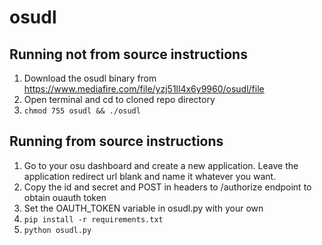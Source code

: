 # osudl
## Running not from source instructions
1. Download the osudl binary from https://www.mediafire.com/file/yzj51ll4x6y9960/osudl/file
2. Open terminal and cd to cloned repo directory 
3. ```chmod 755 osudl && ./osudl```

## Running from source instructions
1. Go to your osu dashboard and create a new application. Leave the application redirect url blank and name it whatever you want.
2. Copy the id and secret and POST in headers to /authorize endpoint to obtain ouauth token
3. Set the OAUTH_TOKEN variable in osudl.py with your own
4. ```pip install -r requirements.txt```
5. ```python osudl.py```
